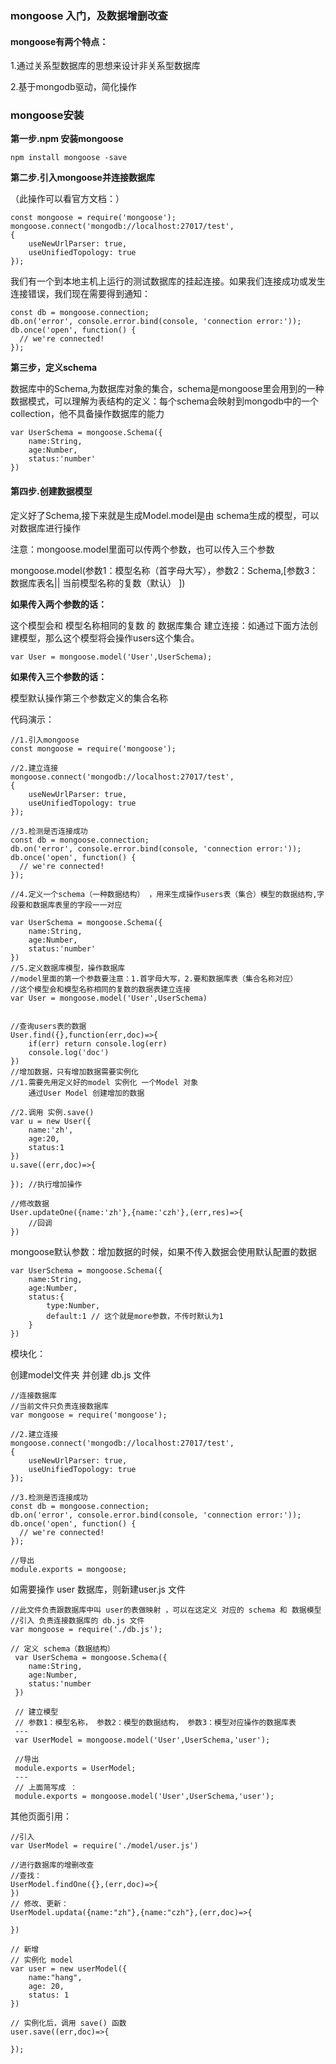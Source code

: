### mongoose 入门，及数据增删改查

#### mongoose有两个特点：

1.通过关系型数据库的思想来设计非关系型数据库

2.基于mongodb驱动，简化操作

### mongoose安装

**第一步.npm 安装mongoose**

```
npm install mongoose -save
```

**第二步.引入mongoose并连接数据库**

（此操作可以看官方文档：）

```
const mongoose = require('mongoose');
mongoose.connect('mongodb://localhost:27017/test', 
{
	useNewUrlParser: true,
	useUnifiedTopology: true
});
```

我们有一个到本地主机上运行的测试数据库的挂起连接。如果我们连接成功或发生连接错误，我们现在需要得到通知：

```
const db = mongoose.connection;
db.on('error', console.error.bind(console, 'connection error:'));
db.once('open', function() {
  // we're connected!
});
```

**第三步，定义schema**

数据库中的Schema,为数据库对象的集合，schema是mongoose里会用到的一种数据模式，可以理解为表结构的定义：每个schema会映射到mongodb中的一个collection，他不具备操作数据库的能力

```
var UserSchema = mongoose.Schema({
	name:String,
	age:Number,
	status:'number'
})
```

#### 第四步.创建数据模型

定义好了Schema,接下来就是生成Model.model是由 schema生成的模型，可以对数据库进行操作

注意：mongoose.model里面可以传两个参数，也可以传入三个参数

mongoose.model(参数1：模型名称（首字母大写），参数2：Schema,[参数3：数据库表名|| 当前模型名称的复数（默认） ])

**如果传入两个参数的话：**

这个模型会和 模型名称相同的复数 的 数据库集合 建立连接：如通过下面方法创建模型，那么这个模型将会操作users这个集合。

```
var User = mongoose.model('User',UserSchema);
```

**如果传入三个参数的话：**

模型默认操作第三个参数定义的集合名称



代码演示：

```
//1.引入mongoose
const mongoose = require('mongoose');

//2.建立连接
mongoose.connect('mongodb://localhost:27017/test', 
{
	useNewUrlParser: true,
	useUnifiedTopology: true
});

//3.检测是否连接成功
const db = mongoose.connection;
db.on('error', console.error.bind(console, 'connection error:'));
db.once('open', function() {
  // we're connected!
});

//4.定义一个schema（一种数据结构） ，用来生成操作users表（集合）模型的数据结构,字段要和数据库表里的字段一一对应

var UserSchema = mongoose.Schema({
	name:String,
	age:Number,
	status:'number'
}) 
//5.定义数据库模型，操作数据库
//model里面的第一个参数要注意：1.首字母大写，2.要和数据库表（集合名称对应）
//这个模型会和模型名称相同的复数的数据表建立连接
var User = mongoose.model('User',UserSchema)


//查询users表的数据
User.find({},function(err,doc)=>{
	if(err) return console.log(err)
	console.log('doc')
})
//增加数据，只有增加数据需要实例化
//1.需要先用定义好的model 实例化 一个Model 对象 
	通过User Model 创建增加的数据

//2.调用 实例.save()
var u = new User({
	name:'zh',
	age:20,
	status:1
})
u.save((err,doc)=>{
	
}); //执行增加操作

//修改数据
User.updateOne({name:'zh'},{name:'czh'},(err,res)=>{
	//回调
})

```

mongoose默认参数：增加数据的时候，如果不传入数据会使用默认配置的数据

```
var UserSchema = mongoose.Schema({
	name:String,
	age:Number,
	status:{
		type:Number,
		default:1 // 这个就是more参数，不传时默认为1
	}
}) 
```



模块化：

创建model文件夹 并创建 db.js 文件

```
//连接数据库
//当前文件只负责连接数据库
var mongoose = require('mongoose');

//2.建立连接
mongoose.connect('mongodb://localhost:27017/test', 
{
	useNewUrlParser: true,
	useUnifiedTopology: true
});

//3.检测是否连接成功
const db = mongoose.connection;
db.on('error', console.error.bind(console, 'connection error:'));
db.once('open', function() {
  // we're connected!
});

//导出
module.exports = mongoose;
```

如需要操作 user 数据库，则新建user.js 文件

```
//此文件负责跟数据库中叫 user的表做映射 ，可以在这定义 对应的 schema 和 数据模型
//引入 负责连接数据库的 db.js 文件
var mongoose = require('./db.js');

// 定义 schema（数据结构）
 var UserSchema = mongoose.Schema({
 	name:String,
	age:Number,
	status:'number
 })
 
 // 建立模型
 // 参数1：模型名称， 参数2：模型的数据结构， 参数3：模型对应操作的数据库表
 ---
 var UserModel = mongoose.model('User',UserSchema,'user');
 
 //导出
 module.exports = UserModel;
 ---
 // 上面简写成 ：
 module.exports = mongoose.model('User',UserSchema,'user');
```



其他页面引用：

```
//引入
var UserModel = require('./model/user.js')

//进行数据库的增删改查
//查找：
UserModel.findOne({},(err,doc)=>{
})
// 修改、更新：
UserModel.updata({name:"zh"},{name:"czh"},(err,doc)=>{

})

// 新增
// 实例化 model 
var user = new userModel({
    name:"hang",
	age: 20,
	status: 1
})

// 实例化后，调用 save() 函数
user.save((err,doc)=>{

});


```

